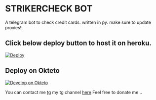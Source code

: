 # STRIKERCHECK BOT

A telegram bot to check credit cards. written in py.
make sure to update proxies!!


## Click below deploy button to host it on heroku.
[![Deploy](https://www.herokucdn.com/deploy/button.svg)](https://heroku.com/deploy)

## Deploy on Okteto

[![Develop on Okteto](https://okteto.com/develop-okteto.svg)](https://cloud.okteto.com/deploy)

You can contact me [tg](https://telegram.me/strikeresbackup) my tg channel [here](https://telegram.me/elitesquad1)
Feel free to donate me ..
